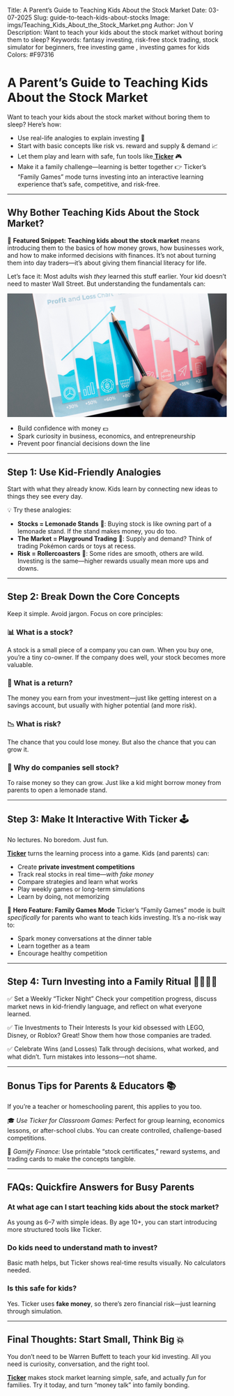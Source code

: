 Title: A Parent’s Guide to Teaching Kids About the Stock Market
Date: 03-07-2025
Slug: guide-to-teach-kids-about-stocks
Image: imgs/Teaching_Kids_About_the_Stock_Market.png
Author: Jon V
Description: Want to teach your kids about the stock market without boring them to sleep?
Keywords: fantasy investing, risk-free stock trading, stock simulator for beginners, free investing game , investing games for kids
Colors: #F97316

# **A Parent’s Guide to Teaching Kids About the Stock Market**

Want to teach your kids about the stock market without boring them to sleep?
Here’s how:

- Use real-life analogies to explain investing 🛒
- Start with basic concepts like risk vs. reward and supply & demand 📈
- Let them play and learn with safe, fun tools like[ **Ticker**](https://heyticker.com "‌") 🎮
- Make it a family challenge—learning is better together
  👉 Ticker’s “Family Games” mode turns investing into an interactive learning experience that’s safe, competitive, and risk-free.

---

## **Why Bother Teaching Kids About the Stock Market?**

📌 **Featured Snippet:**
**Teaching kids about the stock market** means introducing them to the basics of how money grows, how businesses work, and how to make informed decisions with finances. It’s not about turning them into day traders—it’s about giving them financial literacy for life.

Let’s face it: Most adults wish _they_ learned this stuff earlier.
Your kid doesn’t need to master Wall Street. But understanding the fundamentals can:

![A Parent’s Guide to Teaching Kids About the Stock Market](../imgs/Teaching_Kids_About_the_Stock_Market.png)

- Build confidence with money 💵
- Spark curiosity in business, economics, and entrepreneurship
- Prevent poor financial decisions down the line

---

## **Step 1: Use Kid-Friendly Analogies**

Start with what they already know. Kids learn by connecting new ideas to things they see every day.

💡 Try these analogies:

- **Stocks = Lemonade Stands** 🍋: Buying stock is like owning part of a lemonade stand. If the stand makes money, you do too.
- **The Market = Playground Trading** 🧸: Supply and demand? Think of trading Pokémon cards or toys at recess.
- **Risk = Rollercoasters** 🎢: Some rides are smooth, others are wild. Investing is the same—higher rewards usually mean more ups and downs.

---

## **Step 2: Break Down the Core Concepts**

Keep it simple. Avoid jargon. Focus on core principles:

### **📊 What is a stock?**

A stock is a small piece of a company you can own. When you buy one, you’re a tiny co-owner. If the company does well, your stock becomes more valuable.

### **💸 What is a return?**

The money you earn from your investment—just like getting interest on a savings account, but usually with higher potential (and more risk).

### **📉 What is risk?**

The chance that you could lose money. But also the chance that you can grow it.

### **💼 Why do companies sell stock?**

To raise money so they can grow. Just like a kid might borrow money from parents to open a lemonade stand.

---

## **Step 3: Make It Interactive With Ticker 🕹️**

No lectures. No boredom. Just fun.

[**Ticker**](https://heyticker.com "‌") turns the learning process into a game. Kids (and parents) can:

- Create **private investment competitions**
- Track real stocks in real time—_with fake money_
- Compare strategies and learn what works
- Play weekly games or long-term simulations
- Learn by doing, not memorizing

🌟 **Hero Feature: Family Games Mode**
Ticker’s “Family Games” mode is built _specifically_ for parents who want to teach kids investing. It’s a no-risk way to:

- Spark money conversations at the dinner table
- Learn together as a team
- Encourage healthy competition

---

## **Step 4: Turn Investing into a Family Ritual 👨‍👩‍👧‍👦**

✅ Set a Weekly “Ticker Night”
Check your competition progress, discuss market news in kid-friendly language, and reflect on what everyone learned.

✅ Tie Investments to Their Interests
Is your kid obsessed with LEGO, Disney, or Roblox? Great! Show them how those companies are traded.

✅ Celebrate Wins (and Losses)
Talk through decisions, what worked, and what didn’t. Turn mistakes into lessons—not shame.

---

## **Bonus Tips for Parents & Educators 📚**

If you’re a teacher or homeschooling parent, this applies to you too.

🎓 _Use Ticker for Classroom Games:_
Perfect for group learning, economics lessons, or after-school clubs. You can create controlled, challenge-based competitions.

🎨 _Gamify Finance:_
Use printable “stock certificates,” reward systems, and trading cards to make the concepts tangible.

---

## **FAQs: Quickfire Answers for Busy Parents**

### **At what age can I start teaching kids about the stock market?**

As young as 6–7 with simple ideas. By age 10+, you can start introducing more structured tools like Ticker.

### **Do kids need to understand math to invest?**

Basic math helps, but Ticker shows real-time results visually. No calculators needed.

### **Is this safe for kids?**

Yes. Ticker uses **fake money**, so there’s zero financial risk—just learning through simulation.

---

## **Final Thoughts: Start Small, Think Big 💥**

You don’t need to be Warren Buffett to teach your kid investing. All you need is curiosity, conversation, and the right tool.

[**Ticker**](https://heyticker.com "‌") makes stock market learning simple, safe, and actually _fun_ for families. Try it today, and turn “money talk” into family bonding.
